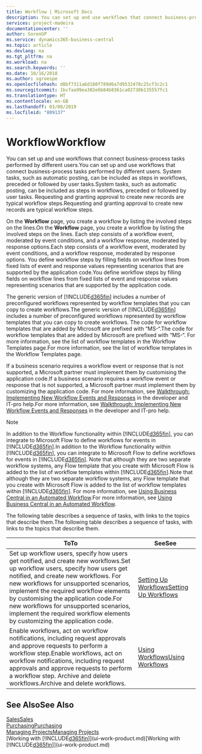 ```yaml
---
title: Workflow | Microsoft Docs
description: You can set up and use workflows that connect business-process tasks performed by different users. System tasks, such as automatic posting, can be included as steps in workflows, preceded or followed by user tasks. Requesting and granting approval to create new records are typical workflow steps.
services: project-madeira
documentationcenter: ''
author: SorenGP
ms.service: dynamics365-business-central
ms.topic: article
ms.devlang: na
ms.tgt_pltfrm: na
ms.workload: na
ms.search.keywords: ''
ms.date: 10/16/2018
ms.author: sgroespe
ms.openlocfilehash: d8bf7311a6d180f789d6a7d9532478c25cf3c2c1
ms.sourcegitcommit: 1bcfaa99ea302e6b84b8361ca02730b135557fc1
ms.translationtype: HT
ms.contentlocale: en-GB
ms.lasthandoff: 03/08/2019
ms.locfileid: "809137"
---
```

# <a name="workflow"></a><span data-ttu-id="7fc79-105">Workflow</span><span class="sxs-lookup"><span data-stu-id="7fc79-105">Workflow</span></span>
<span data-ttu-id="7fc79-106">You can set up and use workflows that connect business-process tasks performed by different users.</span><span class="sxs-lookup"><span data-stu-id="7fc79-106">You can set up and use workflows that connect business-process tasks performed by different users.</span></span> <span data-ttu-id="7fc79-107">System tasks, such as automatic posting, can be included as steps in workflows, preceded or followed by user tasks.</span><span class="sxs-lookup"><span data-stu-id="7fc79-107">System tasks, such as automatic posting, can be included as steps in workflows, preceded or followed by user tasks.</span></span> <span data-ttu-id="7fc79-108">Requesting and granting approval to create new records are typical workflow steps.</span><span class="sxs-lookup"><span data-stu-id="7fc79-108">Requesting and granting approval to create new records are typical workflow steps.</span></span>  

 <span data-ttu-id="7fc79-109">On the **Workflow** page, you create a workflow by listing the involved steps on the lines.</span><span class="sxs-lookup"><span data-stu-id="7fc79-109">On the **Workflow** page, you create a workflow by listing the involved steps on the lines.</span></span> <span data-ttu-id="7fc79-110">Each step consists of a workflow event, moderated by event conditions, and a workflow response, moderated by response options.</span><span class="sxs-lookup"><span data-stu-id="7fc79-110">Each step consists of a workflow event, moderated by event conditions, and a workflow response, moderated by response options.</span></span> <span data-ttu-id="7fc79-111">You define workflow steps by filling fields on workflow lines from fixed lists of event and response values representing scenarios that are supported by the application code.</span><span class="sxs-lookup"><span data-stu-id="7fc79-111">You define workflow steps by filling fields on workflow lines from fixed lists of event and response values representing scenarios that are supported by the application code.</span></span>  

 <span data-ttu-id="7fc79-112">The generic version of [!INCLUDE[d365fin](includes/d365fin_md.md)] includes a number of preconfigured workflows represented by workflow templates that you can copy to create workflows.</span><span class="sxs-lookup"><span data-stu-id="7fc79-112">The generic version of [!INCLUDE[d365fin](includes/d365fin_md.md)] includes a number of preconfigured workflows represented by workflow templates that you can copy to create workflows.</span></span> <span data-ttu-id="7fc79-113">The code for workflow templates that are added by Microsoft are prefixed with “MS-“.</span><span class="sxs-lookup"><span data-stu-id="7fc79-113">The code for workflow templates that are added by Microsoft are prefixed with “MS-“.</span></span> <span data-ttu-id="7fc79-114">For more information, see the list of workflow templates in the Workflow Templates page.</span><span class="sxs-lookup"><span data-stu-id="7fc79-114">For more information, see the list of workflow templates in the Workflow Templates page.</span></span>  

 <span data-ttu-id="7fc79-115">If a business scenario requires a workflow event or response that is not supported, a Microsoft partner must implement them by customising the application code.</span><span class="sxs-lookup"><span data-stu-id="7fc79-115">If a business scenario requires a workflow event or response that is not supported, a Microsoft partner must implement them by customizing the application code.</span></span> <span data-ttu-id="7fc79-116">For more information, see [Walkthrough: Implementing New Workflow Events and Responses](/dynamics-nav/Walkthrough--Implementing-New-Workflow-Events-and-Responses) in the developer and IT-pro help.</span><span class="sxs-lookup"><span data-stu-id="7fc79-116">For more information, see [Walkthrough: Implementing New Workflow Events and Responses](/dynamics-nav/Walkthrough--Implementing-New-Workflow-Events-and-Responses) in the developer and IT-pro help.</span></span>

 > [!NOTE]
 > <span data-ttu-id="7fc79-117">In addition to the Workflow functionality within [!INCLUDE[d365fin](includes/d365fin_md.md)], you can integrate to Microsoft Flow to define workflows for events in [!INCLUDE[d365fin](includes/d365fin_md.md)].</span><span class="sxs-lookup"><span data-stu-id="7fc79-117">In addition to the Workflow functionality within [!INCLUDE[d365fin](includes/d365fin_md.md)], you can integrate to Microsoft Flow to define workflows for events in [!INCLUDE[d365fin](includes/d365fin_md.md)].</span></span> <span data-ttu-id="7fc79-118">Note that although they are two separate workflow systems, any Flow template that you create with Microsoft Flow is added to the list of workflow templates within [!INCLUDE[d365fin](includes/d365fin_md.md)].</span><span class="sxs-lookup"><span data-stu-id="7fc79-118">Note that although they are two separate workflow systems, any Flow template that you create with Microsoft Flow is added to the list of workflow templates within [!INCLUDE[d365fin](includes/d365fin_md.md)].</span></span> <span data-ttu-id="7fc79-119">For more information, see [Using Business Central in an Automated Workflow](across-how-use-financials-data-source-flow.md).</span><span class="sxs-lookup"><span data-stu-id="7fc79-119">For more information, see [Using Business Central in an Automated Workflow](across-how-use-financials-data-source-flow.md).</span></span>  

 <span data-ttu-id="7fc79-120">The following table describes a sequence of tasks, with links to the topics that describe them.</span><span class="sxs-lookup"><span data-stu-id="7fc79-120">The following table describes a sequence of tasks, with links to the topics that describe them.</span></span>  

|<span data-ttu-id="7fc79-121">**To**</span><span class="sxs-lookup"><span data-stu-id="7fc79-121">**To**</span></span>|<span data-ttu-id="7fc79-122">**See**</span><span class="sxs-lookup"><span data-stu-id="7fc79-122">**See**</span></span>|  
|------------|-------------|  
|<span data-ttu-id="7fc79-123">Set up workflow users, specify how users get notified, and create new workflows.</span><span class="sxs-lookup"><span data-stu-id="7fc79-123">Set up workflow users, specify how users get notified, and create new workflows.</span></span> <span data-ttu-id="7fc79-124">For new workflows for unsupported scenarios, implement the required workflow elements by customising the application code.</span><span class="sxs-lookup"><span data-stu-id="7fc79-124">For new workflows for unsupported scenarios, implement the required workflow elements by customizing the application code.</span></span>|[<span data-ttu-id="7fc79-125">Setting Up Workflows</span><span class="sxs-lookup"><span data-stu-id="7fc79-125">Setting Up Workflows</span></span>](across-set-up-workflows.md)|  
|<span data-ttu-id="7fc79-126">Enable workflows, act on workflow notifications, including request approvals and approve requests to perform a workflow step.</span><span class="sxs-lookup"><span data-stu-id="7fc79-126">Enable workflows, act on workflow notifications, including request approvals and approve requests to perform a workflow step.</span></span> <span data-ttu-id="7fc79-127">Archive and delete workflows.</span><span class="sxs-lookup"><span data-stu-id="7fc79-127">Archive and delete workflows.</span></span>|[<span data-ttu-id="7fc79-128">Using Workflows</span><span class="sxs-lookup"><span data-stu-id="7fc79-128">Using Workflows</span></span>](across-use-workflows.md)|  

## <a name="see-also"></a><span data-ttu-id="7fc79-129">See Also</span><span class="sxs-lookup"><span data-stu-id="7fc79-129">See Also</span></span>  
[<span data-ttu-id="7fc79-130">Sales</span><span class="sxs-lookup"><span data-stu-id="7fc79-130">Sales</span></span>](sales-manage-sales.md)  
[<span data-ttu-id="7fc79-131">Purchasing</span><span class="sxs-lookup"><span data-stu-id="7fc79-131">Purchasing</span></span>](purchasing-manage-purchasing.md)  
[<span data-ttu-id="7fc79-132">Managing Projects</span><span class="sxs-lookup"><span data-stu-id="7fc79-132">Managing Projects</span></span>](projects-manage-projects.md)  
<span data-ttu-id="7fc79-133">[Working with [!INCLUDE[d365fin](includes/d365fin_md.md)]](ui-work-product.md)</span><span class="sxs-lookup"><span data-stu-id="7fc79-133">[Working with [!INCLUDE[d365fin](includes/d365fin_md.md)]](ui-work-product.md)</span></span>
